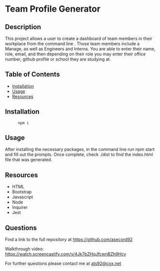 # Team Profile Generator

  ## Description
  This project allows a user to create a dashboard of team members in their workplace from the command line . Those team members include a Manage, as well as Engineers and Interns. You are able to enter their name, role, email, and then depending on their role you may enter their office number, github profile or school they are studying at.  
  ## Table of Contents

  * [Installation](#installation)
  * [Usage](#usage)
  * [Resources](#resources)

  ## Installation
  
          npm i

  ## Usage

  After installing the necessary packages, in the command line run npm start and fill out the prompts. Once complete, check ./dist to find the index.html file that was generated.

  ## Resources

  * HTML
  * Bootstrap
  * Javascript
  * Node
  * Inquirer
  * Jest

  ## Questions

  Find a link to the full repository at https://github.com/asecord92

  Walkthrough video: https://watch.screencastify.com/v/4Jk7bZHqJfcwnBZh9Hcy

  For further questions please contact me at [ats92@cox.net](mailto:ats92@cox.net)

